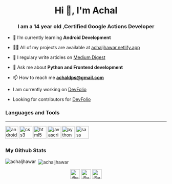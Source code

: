 <h1 align="center">Hi 👋, I'm Achal</h1>
<h3 align="center"> I am a 14 year old ,Certified Google Actions Developer </h3>

- 🌱 I’m currently learning **Android Development**

- 👨‍💻 All of my projects are available at [achaljhawar.netlify.app](achaljhawar.netlify.app)

- 📝 I regulary write articles on [Medium Digest](https://medium.com/@achaldps/how-to-build-a-google-assistant-action-on-dialogflow-779cd5df234a)

- 💬 Ask me about **Python and Frontend development**

- 📫 How to reach me **achaldps@gmail.com**

- I am currently working on <a href = "github.com/achaljhawar/DevFolio">DevFolio</a>
- Looking for contributors for <a href = "github.com/achaljhawar/DevFolio">DevFolio</a>

### Languages and Tools
----
<p align="left"><img src="https://devicons.github.io/devicon/devicon.git/icons/android/android-original-wordmark.svg" alt="android" width="40" height="40"/>
  <img src="https://devicons.github.io/devicon/devicon.git/icons/css3/css3-original-wordmark.svg" alt="css3" width="40" height="40"/>  
  <img src="https://devicons.github.io/devicon/devicon.git/icons/html5/html5-original-wordmark.svg" alt="html5" width="40" height="40"/> 
  <img src="https://devicons.github.io/devicon/devicon.git/icons/javascript/javascript-original.svg" alt="javascript" width="40" height="40"/>    
  <img src="https://devicons.github.io/devicon/devicon.git/icons/python/python-original.svg" alt="python" width="40" height="40"/> 
  <img src="https://devicons.github.io/devicon/devicon.git/icons/sass/sass-original.svg" alt="sass" width="40" height="40"/></p>
<h3> My Github Stats</h3>
<div>
<p><img align="left" src="https://github-readme-stats.vercel.app/api/top-langs/?username=achaljhawar&layout=compact&hide=html" alt="achaljhawar" /></p>
<p>&nbsp;<img align="center" src="https://github-readme-stats.vercel.app/api?username=achaljhawar&show_icons=true" alt="achaljhawar" /></p>
</div>
<p align="center">
<a href="https://twitter.com/@achaljhawar" target="blank"><img align="center" src="https://cdn.jsdelivr.net/npm/simple-icons@3.0.1/icons/twitter.svg" alt="@achaljhawar" height="30" width="30" /></a>
<a href="https://instagram.com/@achaldwx" target="blank"><img align="center" src="https://cdn.jsdelivr.net/npm/simple-icons@3.0.1/icons/instagram.svg" alt="@achaldwx" height="30" width="30" /></a>
<a href="https://medium.com/@achaldps" target="blank"><img align="center" src="https://cdn.jsdelivr.net/npm/simple-icons@3.0.1/icons/medium.svg" alt="@achaldps" height="30" width="30" /></a>
</p>
